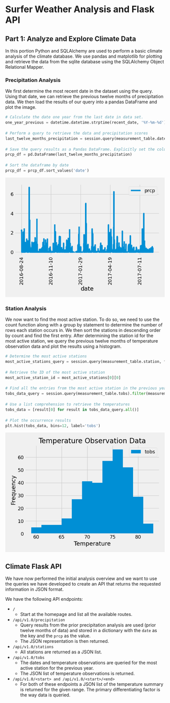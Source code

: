 # Surfer Weather Analysis and Flask API

## Part 1: Analyze and Explore Climate Data

In this portion Python and SQLAlchemy are used to perform a basic climate analysis of the climate database. We use pandas and matplotlib for plotting and retrieve the data from the sqlite database using the SQLAlchemy Object Relational Mapper.

### Precipitation Analysis

We first determine the most recent date in the dataset using the query. Using that date, we can retrieve the previous twelve months of precipitation data. We then load the results of our query into a pandas DataFrame and plot the image.

```python
# Calculate the date one year from the last date in data set.
one_year_previous = datetime.datetime.strptime(recent_date, '%Y-%m-%d') - datetime.timedelta(days=365)

# Perform a query to retrieve the data and precipitation scores
last_twelve_months_precipitation = session.query(measurement_table.date, measurement_table.prcp).where(measurement_table.date >= one_year_previous).all()

# Save the query results as a Pandas DataFrame. Explicitly set the column names
prcp_df = pd.DataFrame(last_twelve_months_precipitation)

# Sort the dataframe by date
prcp_df = prcp_df.sort_values('date')

```

![Precipitation Over Time](./precipitation_over_time.png)

### Station Analysis

We now want to find the most active station. To do so, we need to use the count function along with a group by statement to determine the number of rows each station occurs in. We then sort the stations in descending order by count and find the first entry. After determining the station id for the most active station, we query the previous twelve months of temperature observation data and plot the results using a histogram.

```python 
# Determine the most active stations
most_active_stations_query = session.query(measurement_table.station, func.count(measurement_table.station)).group_by(measurement_table.station).order_by(func.count(measurement_table.station).desc())

# Retrieve the ID of the most active station
most_active_station_id = most_active_stations[0][0]

# Find all the entries from the most active station in the previous year
tobs_data_query = session.query(measurement_table.tobs).filter(measurement_table.station == most_active_station_id).filter(measurement_table.date >= one_year_previous)

# Use a list comprehension to retrieve the temperatures
tobs_data = [result[0] for result in tobs_data_query.all()]

# Plot the occurrence results 
plt.hist(tobs_data, bins=12, label='tobs')
```

![Temperature Observation Occurrences](./most_active_observation_data.png)

## Climate Flask API

We have now performed the initial analysis overview and we want to use the queries we have developed to create an API that returns the requested information in JSON format.

We have the following API endpoints:

- `/`
    - Start at the homepage and list all the available routes.
- `/api/v1.0/precipitation`
    - Query results from the prior precipitation analysis are used (prior twelve months of data) and stored in a dictionary with the `date` as the key and the `prcp` as the value.
    - The JSON representation is then returned.
- `/api/v1.0/stations`
    - All stations are returned as a JSON list.
- `/api/v1.0/tobs`
    - The dates and temperature observations are queried for the most active station for the previous year.
    - The JSON list of temperature observations is returned.
- `/api/v1.0/<start> and /api/v1.0/<start>/<end>`
    - For both of these endpoints a JSON list of the temperature summary is returned for the given range. The primary differentiating factor is the way data is queried.
